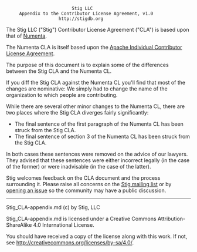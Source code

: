                              Stig LLC
         Appendix to the Contributor License Agreement, v1.0
                        http://stigdb.org

The Stig LLC ("Stig") Contributor License Agreement ("CLA") is based upon that of [Numenta](http://numenta.org/licenses/cl/numenta-cl.txt).

The Numenta CLA is itself based upon the [Apache Individual Contributor License Agreement](https://www.apache.org/licenses/icla.txt).

The purpose of this document is to explain some of the differences between the Stig CLA and the Numenta CL.

If you diff the Stig CLA against the Numenta CL you'll find that most of the changes are nominative: We simply had to change the name of the organization to which people are contributing.

While there are several other minor changes to the Numenta CL, there are two places where the Stig CLA diverges fairly significantly:

* The final sentence of the first paragraph of the Numenta CL has been struck from the Stig CLA.
* The final sentence of section 3 of the Numenta CL has been struck from the Stig CLA.

In both cases these sentences were removed on the advice of our lawyers. They advised that these sentences were either incorrect legally (in the case of the former) or were inadvisable (in the case of the latter).

Stig welcomes feedback on the CLA document and the process surrounding it. Please raise all concerns on the [Stig mailing list](http://lists.stigdb.org/listinfo.cgi/stigdb-stigdb.org) or by [opening an issue](https://github.com/StigDB/stigdb/issues/new) so the community may have a public discussion.

-----

Stig_CLA-appendix.md (c) by Stig, LLC

Stig_CLA-appendix.md is licensed under a Creative Commons Attribution-ShareAlike 4.0 International License.

You should have received a copy of the license along with this work. If not, see <http://creativecommons.org/licenses/by-sa/4.0/>.
